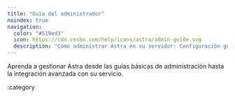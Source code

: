 ```yaml
---
title: "Guía del administrador"
noindex: true
navigation:
  color: "#519ed3"
  icon: https://cdn.cesbo.com/help/icons/astra/admin-guide.svg
  description: "Cómo administrar Astra en su servidor: Configuración general y guías básicas de administración"
---
```


Aprenda a gestionar Astra desde las guías básicas de administración hasta la integración avanzada con su servicio.

:category
